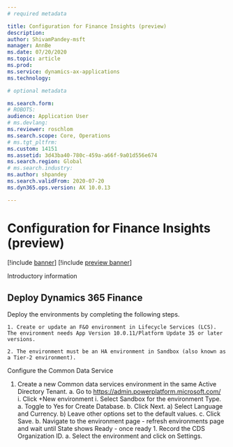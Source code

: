 ```yaml
---
# required metadata

title: Configuration for Finance Insights (preview)
description: 
author: ShivamPandey-msft
manager: AnnBe
ms.date: 07/20/2020
ms.topic: article
ms.prod: 
ms.service: dynamics-ax-applications
ms.technology: 

# optional metadata

ms.search.form: 
# ROBOTS: 
audience: Application User
# ms.devlang: 
ms.reviewer: roschlom
ms.search.scope: Core, Operations
# ms.tgt_pltfrm: 
ms.custom: 14151
ms.assetid: 3d43ba40-780c-459a-a66f-9a01d556e674
ms.search.region: Global
# ms.search.industry: 
ms.author: shpandey
ms.search.validFrom: 2020-07-20
ms.dyn365.ops.version: AX 10.0.13

---
```

# Configuration for Finance Insights (preview)

[!include [banner](../includes/banner.md)]
[!include [preview banner](../includes/preview-banner.md)]

Introductory information 

## Deploy Dynamics 365 Finance

Deploy the environments by completing the following steps.

	1. Create or update an F&O environment in Lifecycle Services (LCS). The environment needs App Version 10.0.11/Platform Update 35 or later versions.
  
	2. The environment must be an HA environment in Sandbox (also known as a Tier-2 environment).
  
Configure the Common Data Service 

1. Create a new Common data services environment in the same Active Directory Tenant.
	a. Go to  https://admin.powerplatform.microsoft.com/  
		i. Click +New environment
			i. Select Sandbox for the environment Type.
				a. Toggle to Yes for Create Database. 
				b. Click Next. 
					a) Select Language and Currency.
					b) Leave other options set to the default values.
				c. Click Save.
	b. Navigate to the environment page - refresh environments page and wait until State shows Ready - once ready
		1. Record the CDS Organization ID.
			a. Select the environment and click on Settings.

  
  
